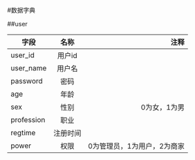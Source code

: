 #数据字典

##user

字段|名称|注释
--|:--:|--:
user_id|用户id|
user_name|用户名|
password|密码|
age|年龄|
sex|性别|0为女，1为男
profession|职业|
regtime|注册时间|
power|权限|0为管理员，1为用户，2为商家



